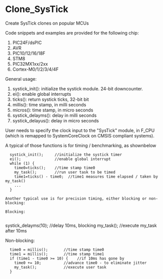 # Clone_SysTick
Create SysTick clones on popular MCUs

Code snippets and examples are provided for the following chip:
1. PIC24F/dsPIC
2. AVR
3. PIC10/12/16/18F
4. STM8
5. PIC32MX1xx/2xx
6. Cortex-M0/1/2/3/4/4F

General usage:

1. systick_init():     initialize the systick module. 24-bit downcounter.
2. ei():               enable global interrupts
3. ticks():            return systick ticks, 32-bit bit
4. millis():           time stamp, in milli seconds
5. micros():           time stamp, in micro seconds
6. systick_delayms():  delay in milli seconds
7. systick_delayus():  delay in micro seconds

User needs to specify the clock input to the "SysTick" module, in F_CPU (which is remapped to SystemCoreClock on CMSIS compliant systems).

A typical of those functions is for timing / benchmarking, as shownbelow
  
```
  systick_init();     //initialize the systick timer
  ei();               //enable global interrupt
  while (1) {
    time0=ticks();    //time stamp time0
    my_task();        //run user task to be timed
    time1=ticks() - time0;  //time1 measures time elapsed / taken by my_task()
    ...
  } 

Another typical use is for precision timing, either blocking or non-blocking:

Blocking:
  
```  
  systick_delayms(10);    //delay 10ms, blocking
  my_task();              //execute my_task after 10ms
  
Non-blocking:

```
  time0 = millis();       //time stamp time0
  time1 = millis();       //time stamp time1
  if (time1 - time0 >= 10) {    //if 10ms has gone by
    time0 += 10;          //advance time0 - to eliminate jitter
    my_task();            //execute user task
  }
  
    

